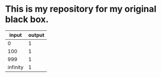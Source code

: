 # This is my repository for my original black box. 

| input    | output |
|----------|--------|
| 0        | 1      |
| 100      | 1      |
| 999      | 1      |
| infinity | 1      |
